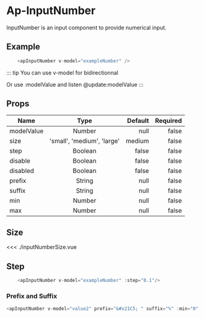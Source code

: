 # Ap-InputNumber

InputNumber is an input component to provide numerical input.

## Example

<presentationContainer>
    <apInputNumber v-model="exampleNumber" />
</presentationContainer>

```ts
    <apInputNumber v-model="exampleNumber" />
```

::: tip
You can use v-model for bidirectionnal

Or use :modelValue and listen @update:modelValue
:::

## Props

| Name       |            Type            | Default | Required |
|------------|:--------------------------:|--------:|---------:|
| modelValue |           Number           |    null |    false |
| size       | 'small', 'medium', 'large' |  medium |    false |
| step       |          Boolean           |   false |    false |
| disable    |          Boolean           |   false |    false |
| disabled   |          Boolean           |   false |    false |
| prefix   |          String           |   null |    false |
| suffix   |          String           |   null |    false |
| min |           Number           |    null |    false |
| max |           Number           |    null |    false |

## Size

<presentationContainer>
<inputNumber/>
</presentationContainer>

<<< ./inputNumberSize.vue

## Step

<presentationContainer>
    <apInputNumber v-model="exampleNumber" :step="0.1"/>
</presentationContainer>

```ts
    <apInputNumber v-model="exampleNumber" :step="0.1"/>
```

### Prefix and Suffix

<presentationContainer>
    <apInputNumber   v-model="value2" prefix="&#x21C5; " suffix="%" :min="0" :max="100" />
</presentationContainer>

```ts
<apInputNumber v-model="value2" prefix="&#x21C5; " suffix="%" :min="0" :max="100" />
```

<script setup lang='ts'>
    import { ref } from 'vue';

    import inputNumber from './inputNumberSize.vue';
    const exampleNumber = ref(458);
    const value2 = ref(15);

</script>
